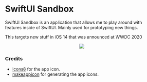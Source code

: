 # SwiftUI Sandbox

SwiftUI Sandbox is an application that allows me to play around with features inside of SwiftUI. Mainly used for prototyping new things. 

This targets new stuff in iOS 14 that was announced at WWDC 2020

<p align="center">
	<img src="swiftui-sandbox.gif">
</p>

### Credits
* [Icons8](https://icons8.com) for the app icon.
* [makeappicon](https://makeappicon.com) for generating the app icons.
